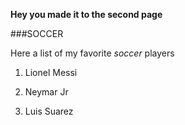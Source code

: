 **Hey you made it to the second page**

###SOCCER

Here a list of my favorite *soccer* players
<!-- OL -->

1. Lionel Messi

2. Neymar Jr

3. Luis Suarez
